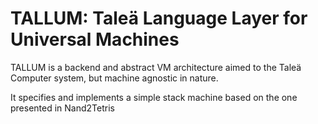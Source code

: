 # TALLUM: Taleä Language Layer for Universal Machines

TALLUM is a backend and abstract VM architecture aimed to the Taleä Computer system, but machine agnostic in nature.

It specifies and implements a simple stack machine based on the one presented in Nand2Tetris